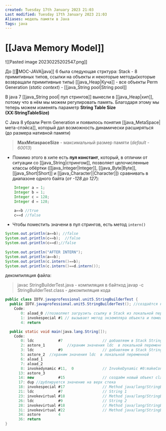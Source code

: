 ```yaml
---
created: Tuesday 17th January 2023 21:03
Last modified: Tuesday 17th January 2023 21:03
Aliases: модель памяти в Java
Tags: java
---
```


# [[Java Memory Model]]
![[Pasted image 20230225202547.png]]

До [[📙MOC-JAVA|java]] 6 была следующая стрктура:
Stack - 8 примитивных типов, ссылки на объекты и некоторые методы(которые возвращали примитивные типы)
[[java_Heap|Куча]] - все объекты
Perm Generation (*static context*) - [[java_String pool|String pool]]


В java 7 [[java_String pool| пул стрингов]] вынесли в [[java_Heap|хип]], потому что в нём мы можем регулировать память.
Благодаря этому мы теперь можем изменять параметр **String Table Size (XX:StringTableSize)** 

С Java 8 убрали Perm Generation и появилось понятия [[java_MetaSpace|мета-спэйса]], который дал возможность динамически расширяться (до размера нативной памяти)

>**MaxMetaspaceSize** - максимальный размер памяти (*default - 60013*)

- Помимо этого в хипе есть **пул констант**, который, в отличии от ситуации со [[java_String|стрингом]], позволяет целочисленные классы обёртки ([[java_Integer|Integer]], [[java_Byte|Byte]], [[java_Short|Short]] и [[java_Character||Character]]) сравнивать в диапазоне одного байта (*от -128 до 127*):
```java
	Integer a = 1;
	Integer b = 1;
	Integer c = 128;
	Integer d = 128;

	a==b //true
	c==d //false
```

- Чтобы поместить значени в пул стрингов, есть метод `intern()`

```java
System.out.println(a==b); //false
System.out.println(c==b);  //false
System.out.println(c==d);//false
  
System.out.println("AFTER INTERN");  
System.out.println(a==b);  
System.out.println(c.intern()==b);  
System.out.println(c.intern()==d.intern());
```

декомпиляция файла:
> javac StringBuilderTest.java - компиляция в байткод
> javap -c StringBuilderTest.class - декомпиляция кода

```java
public class IDTV.javaprofessional.unit5.StringBuilderTest {
  public IDTV.javaprofessional.unit5.StringBuilderTest(); //создаётся конструктор
    Code:
       0: aload_0 //позволяет загрузить ссылку в Stack из локальной переменной
       1: invokespecial #1 // вызывает метод экземпляра объекта и помещает его в Stack
       4: return

  public static void main(java.lang.String[]);
    Code:
       0: ldc           #7                  // добавляем в Stack String 1
       2: astore_1          //храним значения ldc  в локальной переменной
       3: ldc           #9                  // добавляем в Stack String 2
       5: astore_2  //храним значения ldc  в локальной переменной
       6: aload_1
       7: aload_2
       8: invokedynamic #11,  0             // InvokeDynamic #0:makeConcatWithConstants:(Ljava/lang/String;Ljava/lang/String;)Ljava/lang/String;
      13: astore_3
      14: new           #15                 // создаём новый объект class java/lang/StringBuilder
      17: dup //дублируется значение на верх стека
      18: invokespecial #17                 // Method java/lang/StringBuilder."<init>":()V
      21: ldc           #7                  // String 1
      23: invokevirtual #18                 // Method java/lang/StringBuilder.append:(Ljava/lang/String;)Ljava/lang/StringBuilder;
      26: ldc           #9                  // String 2
      28: invokevirtual #18                 // Method java/lang/StringBuilder.append:(Ljava/lang/String;)Ljava/lang/StringBuilder;
      31: invokevirtual #22                 // Method java/lang/StringBuilder.toString:()Ljava/lang/String;
      34: astore        4
      36: return
}


```